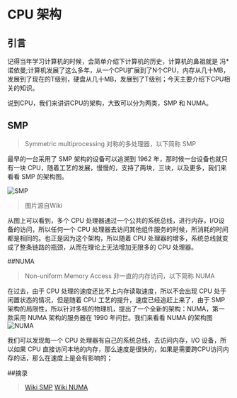# CPU 架构
## 引言
记得当年学习计算机的时候，会简单介绍下计算机的历史，计算机的鼻祖就是 冯*诺依曼;计算机发展了这么多年，从一个CPU扩展到了N个CPU，内存从几十MB，发展到了现在的T级别，硬盘从几十MB，发展到了T级别；今天主要介绍下CPU相关的知识。

说到CPU，我们来讲讲CPU的架构，大致可以分为两类，SMP 和 NUMA。
## SMP
>Symmetric multiprocessing 对称的多处理器，以下简称 SMP

最早的一台采用了 SMP 架构的设备可以追溯到 1962 年，那时候一台设备也就只有一块 CPU，随着工艺的发展，慢慢的，支持了两块，三块，以及更多，我们来看看 SMP 的架构图。

![SMP](https://upload.wikimedia.org/wikipedia/commons/thumb/1/1c/SMP_-_Symmetric_Multiprocessor_System.svg/440px-SMP_-_Symmetric_Multiprocessor_System.svg.png)
>图片源自Wiki

从图上可以看到，多个 CPU 处理器通过一个公共的系统总线，进行内存，I/O设备的访问，所以任何一个 CPU 处理器去访问其他组件服务的时候，所消耗的时间都是相同的。也正是因为这个架构，所以随着 CPU 处理器的增多，系统总线就变成了整条链路的瓶颈，从而在理论上无法增加无限多的 CPU 处理器。

##NUMA
> Non-uniform Memory Access 非一直的内存访问，以下简称 NUMA

在过去，由于 CPU 处理的速度还比不上内存读取速度，所以不会出现 CPU 处于闲置状态的情况，但是随着 CPU 工艺的提升，速度已经追赶上来了，由于 SMP 架构的局限性，所以针对多核的物理机，提出了一个全新的架构：NUMA，第一款采用 NUMA 架构的服务器在 1990 年问世。我们来看看 NUMA 的架构图
![NUMA](https://upload.wikimedia.org/wikipedia/commons/thumb/1/1f/NUMA.svg/300px-NUMA.svg.png)

我们可以发现每一个 CPU 处理器有自己的系统总线，去访问内存，I/O 设备，所以如果 CPU 直接访问本地的内存，那么速度是很快的，如果是需要跨CPU访问内存的话，那么在速度上是会有影响的；

##摘录
> [Wiki SMP](https://en.wikipedia.org/wiki/Symmetric_multiprocessing)
> [Wiki NUMA](https://en.wikipedia.org/wiki/Non-uniform_memory_access)